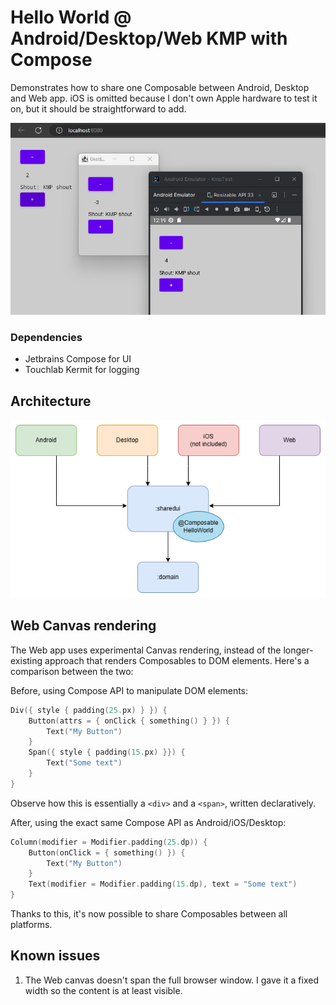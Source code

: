 # Hello World @ Android/Desktop/Web KMP with Compose

Demonstrates how to share one Composable between Android, Desktop and Web app.
iOS is omitted because I don't own Apple hardware to test it on, but it should be
straightforward to add.

![Screenshot showing Web, Desktop and Android running the same Composable](docs/images/screenshot.png)

### Dependencies

* Jetbrains Compose for UI
* Touchlab Kermit for logging

## Architecture

![Architectural overview showing Android, Desktop and Web depending on the :sharedui module](docs/images/overview_drawio.png)

## Web Canvas rendering 

The Web app uses experimental Canvas rendering, instead of the longer-existing
approach that renders Composables to DOM elements. Here's a comparison between the two:

Before, using Compose API to manipulate DOM elements:

```kotlin
Div({ style { padding(25.px) } }) {
    Button(attrs = { onClick { something() } }) {
        Text("My Button")
    }
    Span({ style { padding(15.px) }}) {
        Text("Some text")
    }
}
```

Observe how this is essentially a `<div>` and a `<span>`, written declaratively.

After, using the exact same Compose API as Android/iOS/Desktop:

```kotlin
Column(modifier = Modifier.padding(25.dp)) {
    Button(onClick = { something() }) {
        Text("My Button")
    }
    Text(modifier = Modifier.padding(15.dp), text = "Some text")
}
```

Thanks to this, it's now possible to share Composables between all platforms.

## Known issues

1. The Web canvas doesn't span the full browser window. I gave it a fixed width
so the content is at least visible.